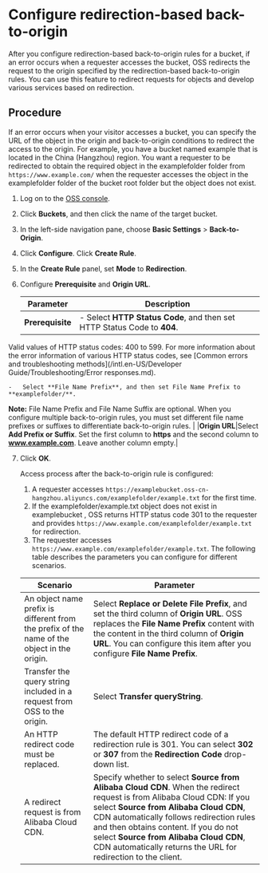 # Configure redirection-based back-to-origin

After you configure redirection-based back-to-origin rules for a bucket, if an error occurs when a requester accesses the bucket, OSS redirects the request to the origin specified by the redirection-based back-to-origin rules. You can use this feature to redirect requests for objects and develop various services based on redirection.

## Procedure

If an error occurs when your visitor accesses a bucket, you can specify the URL of the object in the origin and back-to-origin conditions to redirect the access to the origin. For example, you have a bucket named example that is located in the China \(Hangzhou\) region. You want a requester to be redirected to obtain the required object in the examplefolder folder from `https://www.example.com/` when the requester accesses the object in the examplefolder folder of the bucket root folder but the object does not exist.

1.  Log on to the [OSS console](https://oss.console.aliyun.com/).

2.  Click **Buckets**, and then click the name of the target bucket.

3.  In the left-side navigation pane, choose **Basic Settings** \> **Back-to-Origin**.

4.  Click **Configure**. Click **Create Rule**.

5.  In the **Create Rule** panel, set **Mode** to **Redirection**.

6.  Configure **Prerequisite** and **Origin URL**.

    |Parameter|Description|
    |---------|-----------|
    |**Prerequisite**|    -   Select **HTTP Status Code**, and then set HTTP Status Code to **404**.

Valid values of HTTP status codes: 400 to 599. For more information about the error information of various HTTP status codes, see [Common errors and troubleshooting methods](/intl.en-US/Developer Guide/Troubleshooting/Error responses.md).

    -   Select **File Name Prefix**, and then set File Name Prefix to **examplefolder/**.

**Note:** File Name Prefix and File Name Suffix are optional. When you configure multiple back-to-origin rules, you must set different file name prefixes or suffixes to differentiate back-to-origin rules. |
    |**Origin URL**|Select **Add Prefix or Suffix**. Set the first column to **https** and the second column to **www.example.com**. Leave another column empty.|

7.  Click **OK**.

    Access process after the back-to-origin rule is configured:

    1.  A requester accesses `https://examplebucket.oss-cn-hangzhou.aliyuncs.com/examplefolder/example.txt` for the first time.
    2.  If the examplefolder/example.txt object does not exist in examplebucket , OSS returns HTTP status code 301 to the requester and provides `https://www.example.com/examplefolder/example.txt` for redirection.
    3.  The requester accesses `https://www.example.com/examplefolder/example.txt`.
    The following table describes the parameters you can configure for different scenarios.

    |Scenario|Parameter|
    |--------|---------|
    |An object name prefix is different from the prefix of the name of the object in the origin.|Select **Replace or Delete File Prefix**, and set the third column of **Origin URL**. OSS replaces the **File Name Prefix** content with the content in the third column of **Origin URL**. You can configure this item after you configure **File Name Prefix**. |
    |Transfer the query string included in a request from OSS to the origin.|Select **Transfer queryString**.|
    |An HTTP redirect code must be replaced.|The default HTTP redirect code of a redirection rule is 301. You can select **302** or **307** from the **Redirection Code** drop-down list.|
    |A redirect request is from Alibaba Cloud CDN.|Specify whether to select **Source from Alibaba Cloud CDN**. When the redirect request is from Alibaba Cloud CDN: If you select **Source from Alibaba Cloud CDN**, CDN automatically follows redirection rules and then obtains content. If you do not select **Source from Alibaba Cloud CDN**, CDN automatically returns the URL for redirection to the client. |


